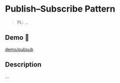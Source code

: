 # Publish–Subscribe Pattern

> PL: ...

## Demo 🎉

<a href="./demo/pubsub/">demo/pubsub</a>

## Description

...
